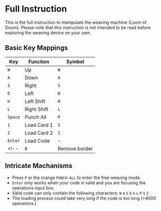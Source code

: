 # Full Instruction

This is the full instruction to manipulate the weaving machine (Loom of Doom).
Please note that this instruction is not intended to be read before exploring
the weaving device on your own.

## Basic Key Mappings

| Key     | Function    | Symbol |
| ------- | ----------- | ------ |
| `W`     | Up          | `W`    |
| `A`     | Down        | `A`    |
| `S`     | Right       | `S`    |
| `D`     | Left        | `D`    |
| `H`     | Left Shift  | `H`    |
| `L`     | Right Shift | `L`    |
| `Space` | Punch All   | `P`    |
| `1`     | Load Card 1 | `1`    |
| `2`     | Load Card 2 | `2`    |
| `Enter` | Load Code   | -      |
<!-- | `B`     | Remove border |`B`| -->

## Intricate Machanisms

- Press `P` or the orange `PUNCH-ALL` to enter the free weaving mode.
- `Enter` only works when your code is valid and you are focusing the operations
  input box.
- Valid code can only contain the following characters: `W` `A` `S` `D` `H` `L`
  `P` `1` `2`
- The loading process could take very long if the code is too long (>4000 operations.)
